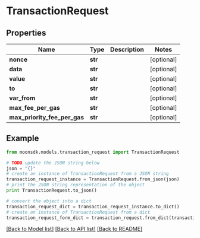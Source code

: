 # TransactionRequest


## Properties

Name | Type | Description | Notes
------------ | ------------- | ------------- | -------------
**nonce** | **str** |  | [optional] 
**data** | **str** |  | [optional] 
**value** | **str** |  | [optional] 
**to** | **str** |  | [optional] 
**var_from** | **str** |  | [optional] 
**max_fee_per_gas** | **str** |  | [optional] 
**max_priority_fee_per_gas** | **str** |  | [optional] 

## Example

```python
from moonsdk.models.transaction_request import TransactionRequest

# TODO update the JSON string below
json = "{}"
# create an instance of TransactionRequest from a JSON string
transaction_request_instance = TransactionRequest.from_json(json)
# print the JSON string representation of the object
print TransactionRequest.to_json()

# convert the object into a dict
transaction_request_dict = transaction_request_instance.to_dict()
# create an instance of TransactionRequest from a dict
transaction_request_form_dict = transaction_request.from_dict(transaction_request_dict)
```
[[Back to Model list]](../README.md#documentation-for-models) [[Back to API list]](../README.md#documentation-for-api-endpoints) [[Back to README]](../README.md)


